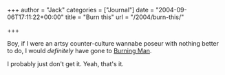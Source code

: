 +++
author = "Jack"
categories = ["Journal"]
date = "2004-09-06T17:11:22+00:00"
title = "Burn this"
url = "/2004/burn-this/"

+++

Boy, if I were an artsy counter-culture wannabe poseur with nothing better to do, I would _definitely_ have gone to [Burning Man][1].

I probably just don't get it. Yeah, that's it.

 [1]: http://www.burningman.com/
